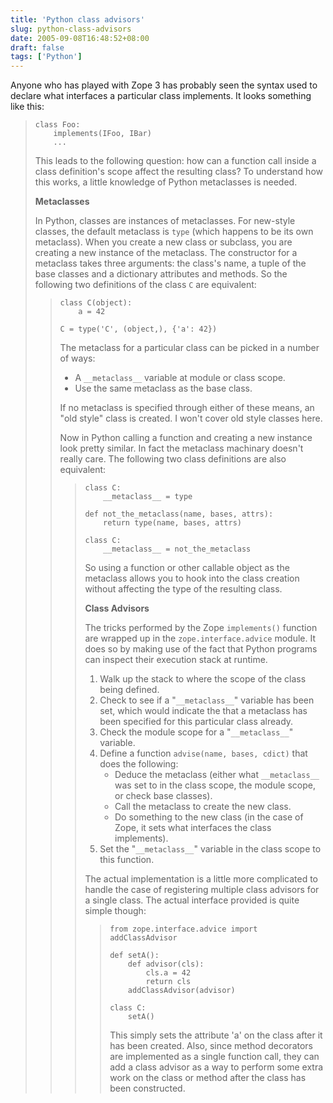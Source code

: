 ```yaml
---
title: 'Python class advisors'
slug: python-class-advisors
date: 2005-09-08T16:48:52+08:00
draft: false
tags: ['Python']
---
```


Anyone who has played with Zope 3 has probably seen the syntax used to
declare what interfaces a particular class implements. It looks
something like this:

>     class Foo:
>         implements(IFoo, IBar)
>         ...
>
> This leads to the following question: how can a function call inside a
> class definition\'s scope affect the resulting class? To understand
> how this works, a little knowledge of Python metaclasses is needed.
>
> **Metaclasses**
>
> In Python, classes are instances of metaclasses. For new-style
> classes, the default metaclass is `type` (which happens to be its own
> metaclass). When you create a new class or subclass, you are creating
> a new instance of the metaclass. The constructor for a metaclass takes
> three arguments: the class\'s name, a tuple of the base classes and a
> dictionary attributes and methods. So the following two definitions of
> the class `C` are equivalent:
>
> >     class C(object):
> >         a = 42
> >
> >     C = type('C', (object,), {'a': 42})
> >
> > The metaclass for a particular class can be picked in a number of
> > ways:
> >
> > -   A `__metaclass__` variable at module or class scope.
> > -   Use the same metaclass as the base class.
> >
> > If no metaclass is specified through either of these means, an \"old
> > style\" class is created. I won\'t cover old style classes here.
> >
> > Now in Python calling a function and creating a new instance look
> > pretty similar. In fact the metaclass machinary doesn\'t really
> > care. The following two class definitions are also equivalent:
> >
> > >     class C:
> > >         __metaclass__ = type
> > >
> > >     def not_the_metaclass(name, bases, attrs):
> > >         return type(name, bases, attrs)
> > >
> > >     class C:
> > >         __metaclass__ = not_the_metaclass
> > >
> > > So using a function or other callable object as the metaclass
> > > allows you to hook into the class creation without affecting the
> > > type of the resulting class.
> > >
> > > **Class Advisors**
> > >
> > > The tricks performed by the Zope `implements()` function are
> > > wrapped up in the `zope.interface.advice` module. It does so by
> > > making use of the fact that Python programs can inspect their
> > > execution stack at runtime.
> > >
> > > 1.  Walk up the stack to where the scope of the class being
> > >     defined.
> > > 2.  Check to see if a \"`__metaclass__`\" variable has been set,
> > >     which would indicate the that a metaclass has been specified
> > >     for this particular class already.
> > > 3.  Check the module scope for a \"`__metaclass__`\" variable.
> > > 4.  Define a function `advise(name, bases, cdict)` that does the
> > >     following:
> > >     -   Deduce the metaclass (either what `__metaclass__` was set
> > >         to in the class scope, the module scope, or check base
> > >         classes).
> > >     -   Call the metaclass to create the new class.
> > >     -   Do something to the new class (in the case of Zope, it
> > >         sets what interfaces the class implements).
> > > 5.  Set the \"`__metaclass__`\" variable in the class scope to
> > >     this function.
> > >
> > > The actual implementation is a little more complicated to handle
> > > the case of registering multiple class advisors for a single
> > > class. The actual interface provided is quite simple though:
> > >
> > > >     from zope.interface.advice import addClassAdvisor
> > > >
> > > >     def setA():
> > > >         def advisor(cls):
> > > >             cls.a = 42
> > > >             return cls
> > > >         addClassAdvisor(advisor)
> > > >
> > > >     class C:
> > > >         setA()
> > > >
> > > > This simply sets the attribute \'a\' on the class after it has
> > > > been created. Also, since method decorators are implemented as a
> > > > single function call, they can add a class advisor as a way to
> > > > perform some extra work on the class or method after the class
> > > > has been constructed.
